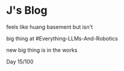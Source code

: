 # J's Blog

feels like huang basement but isn't

big thing at #Everything-LLMs-And-Robotics

new big thing is in the works 

Day 15/100




